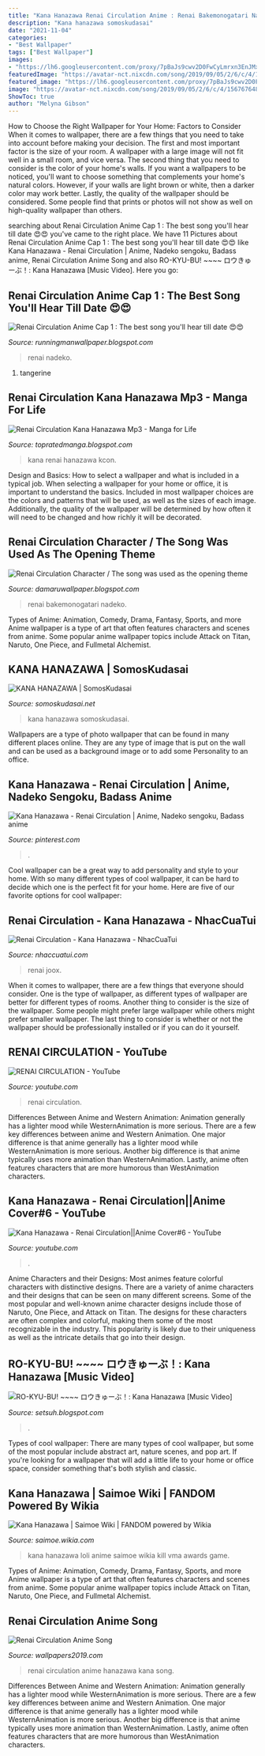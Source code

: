 ```yaml
---
title: "Kana Hanazawa Renai Circulation Anime : Renai Bakemonogatari Nadeko"
description: "Kana hanazawa somoskudasai"
date: "2021-11-04"
categories:
- "Best Wallpaper"
tags: ["Best Wallpaper"]
images:
- "https://lh6.googleusercontent.com/proxy/7pBaJs9cwv2D0FwCyLmrxn3EnJMx6FC9y4cr9AHSjGvKFLFNDq3T9xexfRewec1DPIRL21lMtxzh-QifbRkTUfvIlV_ZhUDdAS2_-ctmd8V1abajaPc_pUrVTQ=w1200-h630-p-k-no-nu"
featuredImage: "https://avatar-nct.nixcdn.com/song/2019/09/05/2/6/c/4/1567676488594_640.jpg"
featured_image: "https://lh6.googleusercontent.com/proxy/7pBaJs9cwv2D0FwCyLmrxn3EnJMx6FC9y4cr9AHSjGvKFLFNDq3T9xexfRewec1DPIRL21lMtxzh-QifbRkTUfvIlV_ZhUDdAS2_-ctmd8V1abajaPc_pUrVTQ=w1200-h630-p-k-no-nu"
image: "https://avatar-nct.nixcdn.com/song/2019/09/05/2/6/c/4/1567676488594_640.jpg"
ShowToc: true
author: "Melyna Gibson"
---
```



How to Choose the Right Wallpaper for Your Home: Factors to Consider
When it comes to wallpaper, there are a few things that you need to take into account before making your decision. The first and most important factor is the size of your room. A wallpaper with a large image will not fit well in a small room, and vice versa. 
The second thing that you need to consider is the color of your home's walls. If you want a wallpapers to be noticed, you'll want to choose something that complements your home's natural colors. However, if your walls are light brown or white, then a darker color may work better. 
Lastly, the quality of the wallpaper should be considered. Some people find that prints or photos will not show as well on high-quality wallpaper than others.

	

		
searching about Renai Circulation Anime Cap 1 : The best song you&#039;ll hear till date 😍😍 you've came to the right place. We have 11 Pictures about Renai Circulation Anime Cap 1 : The best song you&#039;ll hear till date 😍😍 like Kana Hanazawa - Renai Circulation | Anime, Nadeko sengoku, Badass anime, Renai Circulation Anime Song and also RO-KYU-BU! ~~~~ ロウきゅーぶ！: Kana Hanazawa [Music Video]. Here you go:
		
    
## Renai Circulation Anime Cap 1 : The Best Song You&#039;ll Hear Till Date 😍😍

<img loading=lazy src="https://w7.pngwing.com/pngs/313/248/png-transparent-nadeko-sengoku-monogatari-series-nisemonogatari-volume-1-ren-ai-circulation-anime.png" onerror="this.onerror=null;this.src='https://tse3.mm.bing.net/th?id=OIP.nbeOu1lmGwLIxyeSV9bEcwHaHV&amp;pid=15.1';" alt="Renai Circulation Anime Cap 1 : The best song you&#039;ll hear till date 😍😍">

_Source: runningmanwallpaper.blogspot.com_

>renai nadeko. 

	

1. tangerine 

    
## Renai Circulation Kana Hanazawa Mp3 - Manga For Life

<img loading=lazy src="https://lh6.googleusercontent.com/proxy/7pBaJs9cwv2D0FwCyLmrxn3EnJMx6FC9y4cr9AHSjGvKFLFNDq3T9xexfRewec1DPIRL21lMtxzh-QifbRkTUfvIlV_ZhUDdAS2_-ctmd8V1abajaPc_pUrVTQ=w1200-h630-p-k-no-nu" onerror="this.onerror=null;this.src='https://tse3.mm.bing.net/th?id=OIP.721cW5JF918-IwHB5K4fRwHaFj&amp;pid=15.1';" alt="Renai Circulation Kana Hanazawa Mp3 - Manga for Life">

_Source: topratedmanga.blogspot.com_

>kana renai hanazawa kcon. 

	

Design and Basics: How to select a wallpaper and what is included in a typical job.
When selecting a wallpaper for your home or office, it is important to understand the basics. Included in most wallpaper choices are the colors and patterns that will be used, as well as the sizes of each image. Additionally, the quality of the wallpaper will be determined by how often it will need to be changed and how richly it will be decorated.

    
## Renai Circulation Character / The Song Was Used As The Opening Theme

<img loading=lazy src="https://www.dlf.pt/dfpng/middlepng/188-1887173_wallpaper-renai-circulation-hd-png-download.png" onerror="this.onerror=null;this.src='https://tse4.mm.bing.net/th?id=OIP.LnGpqrDmFkTGlg36_9ZMiwHaJX&amp;pid=15.1';" alt="Renai Circulation Character / The song was used as the opening theme">

_Source: damaruwallpaper.blogspot.com_

>renai bakemonogatari nadeko. 

	

Types of Anime: Animation, Comedy, Drama, Fantasy, Sports, and more
Anime wallpaper is a type of art that often features characters and scenes from anime. Some popular anime wallpaper topics include Attack on Titan, Naruto, One Piece, and Fullmetal Alchemist.

    
## KANA HANAZAWA | SomosKudasai

<img loading=lazy src="https://somoskudasai.net/wp-content/uploads/2021/07/portada_kana-hanazawa-2.jpg" onerror="this.onerror=null;this.src='https://tse1.mm.bing.net/th?id=OIP.XIMIbPnv_xJWmyY_s9fz7QHaEK&amp;pid=15.1';" alt="KANA HANAZAWA | SomosKudasai">

_Source: somoskudasai.net_

>kana hanazawa somoskudasai. 

	



Wallpapers are a type of photo wallpaper that can be found in many different places online. They are any type of image that is put on the wall and can be used as a background image or to add some Personality to an office.

    
## Kana Hanazawa - Renai Circulation | Anime, Nadeko Sengoku, Badass Anime

<img loading=lazy src="https://i.pinimg.com/736x/6f/d6/9d/6fd69d033ebc09898226de6dbb4d2d8c--kana-hanazawa-circulation.jpg" onerror="this.onerror=null;this.src='https://tse3.mm.bing.net/th?id=OIP.PFV9WpKiDzmg_MxVPRcWYAHaEK&amp;pid=15.1';" alt="Kana Hanazawa - Renai Circulation | Anime, Nadeko sengoku, Badass anime">

_Source: pinterest.com_

>. 

	

Cool wallpaper can be a great way to add personality and style to your home. With so many different types of cool wallpaper, it can be hard to decide which one is the perfect fit for your home. Here are five of our favorite options for cool wallpaper: 

    
## Renai Circulation - Kana Hanazawa - NhacCuaTui

<img loading=lazy src="https://avatar-nct.nixcdn.com/song/2019/09/05/2/6/c/4/1567676488594_640.jpg" onerror="this.onerror=null;this.src='https://tse1.mm.bing.net/th?id=OIP.cc_xZVAcT6fKRCA1okYwRAHaHa&amp;pid=15.1';" alt="Renai Circulation - Kana Hanazawa - NhacCuaTui">

_Source: nhaccuatui.com_

>renai joox. 

	

When it comes to wallpaper, there are a few things that everyone should consider. One is the type of wallpaper, as different types of wallpaper are better for different types of rooms. Another thing to consider is the size of the wallpaper. Some people might prefer large wallpaper while others might prefer smaller wallpaper. The last thing to consider is whether or not the wallpaper should be professionally installed or if you can do it yourself.

    
## RENAI CIRCULATION - YouTube

<img loading=lazy src="https://i.ytimg.com/vi/uX0ELDq7xqA/maxresdefault.jpg" onerror="this.onerror=null;this.src='https://tse3.mm.bing.net/th?id=OIP.CBeXom31tMfBlLk8gLrdHwHaEK&amp;pid=15.1';" alt="RENAI CIRCULATION - YouTube">

_Source: youtube.com_

>renai circulation. 

	

Differences Between Anime and Western Animation: Animation generally has a lighter mood while WesternAnimation is more serious.
There are a few key differences between anime and Western Animation. One major difference is that anime generally has a lighter mood while WesternAnimation is more serious. Another big difference is that anime typically uses more animation than WesternAnimation. Lastly, anime often features characters that are more humorous than WestAnimation characters.

    
## Kana Hanazawa - Renai Circulation||Anime Cover#6 - YouTube

<img loading=lazy src="https://i.ytimg.com/vi/olgzwOfjYM4/hqdefault.jpg" onerror="this.onerror=null;this.src='https://tse4.mm.bing.net/th?id=OIP.3fFvjEuR5i3fMkdJsgg8YQHaFj&amp;pid=15.1';" alt="Kana Hanazawa - Renai Circulation||Anime Cover#6 - YouTube">

_Source: youtube.com_

>. 

	

Anime Characters and their Designs: Most animes feature colorful characters with distinctive designs.
There are a variety of anime characters and their designs that can be seen on many different screens. Some of the most popular and well-known anime character designs include those of Naruto, One Piece, and Attack on Titan. The designs for these characters are often complex and colorful, making them some of the most recognizable in the industry. This popularity is likely due to their uniqueness as well as the intricate details that go into their design.

    
## RO-KYU-BU! ~~~~ ロウきゅーぶ！: Kana Hanazawa [Music Video]

<img loading=lazy src="https://2.bp.blogspot.com/-GHMBtd3SJA4/UBMhatOTP6I/AAAAAAAAAEY/z6ser1fD6qo/s1600/IMG_0012.jpg" onerror="this.onerror=null;this.src='https://tse1.mm.bing.net/th?id=OIP.G9ZcB3VSRK-53AYEfPdFhgHaKW&amp;pid=15.1';" alt="RO-KYU-BU! ~~~~ ロウきゅーぶ！: Kana Hanazawa [Music Video]">

_Source: setsuh.blogspot.com_

>. 

	

Types of cool wallpaper:
There are many types of cool wallpaper, but some of the most popular include abstract art, nature scenes, and pop art. If you're looking for a wallpaper that will add a little life to your home or office space, consider something that's both stylish and classic.

    
## Kana Hanazawa | Saimoe Wiki | FANDOM Powered By Wikia

<img loading=lazy src="https://vignette.wikia.nocookie.net/saimoe/images/7/7d/Kana_hanazawa_seiyuu.jpg/revision/latest?cb=20101017053053" onerror="this.onerror=null;this.src='https://tse3.mm.bing.net/th?id=OIP.sjnb5Eptx1_wcYjt0R79SgHaGk&amp;pid=15.1';" alt="Kana Hanazawa | Saimoe Wiki | FANDOM powered by Wikia">

_Source: saimoe.wikia.com_

>kana hanazawa loli anime saimoe wikia kill vma awards game. 

	

Types of Anime: Animation, Comedy, Drama, Fantasy, Sports, and more
Anime wallpaper is a type of art that often features characters and scenes from anime. Some popular anime wallpaper topics include Attack on Titan, Naruto, One Piece, and Fullmetal Alchemist.

    
## Renai Circulation Anime Song

<img loading=lazy src="https://i.pinimg.com/originals/6f/d6/9d/6fd69d033ebc09898226de6dbb4d2d8c.jpg" onerror="this.onerror=null;this.src='https://tse4.mm.bing.net/th?id=OIP.91hc2nxn-iu1SR3ZxepNfAHaEK&amp;pid=15.1';" alt="Renai Circulation Anime Song">

_Source: wallpapers2019.com_

>renai circulation anime hanazawa kana song. 

	

Differences Between Anime and Western Animation: Animation generally has a lighter mood while WesternAnimation is more serious.
There are a few key differences between anime and Western Animation. One major difference is that anime generally has a lighter mood while WesternAnimation is more serious. Another big difference is that anime typically uses more animation than WesternAnimation. Lastly, anime often features characters that are more humorous than WestAnimation characters.

